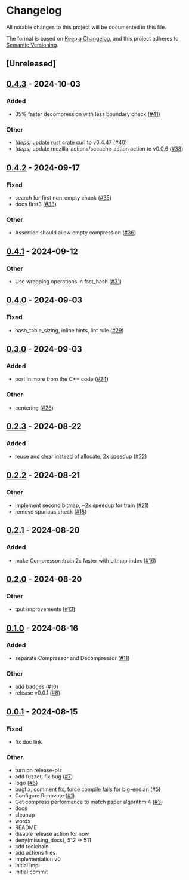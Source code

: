 # Changelog
All notable changes to this project will be documented in this file.

The format is based on [Keep a Changelog](https://keepachangelog.com/en/1.0.0/),
and this project adheres to [Semantic Versioning](https://semver.org/spec/v2.0.0.html).

## [Unreleased]

## [0.4.3](https://github.com/spiraldb/fsst/compare/v0.4.2...v0.4.3) - 2024-10-03

### Added

- 35% faster decompression with less boundary check ([#41](https://github.com/spiraldb/fsst/pull/41))

### Other

- *(deps)* update rust crate curl to v0.4.47 ([#40](https://github.com/spiraldb/fsst/pull/40))
- *(deps)* update mozilla-actions/sccache-action action to v0.0.6 ([#38](https://github.com/spiraldb/fsst/pull/38))

## [0.4.2](https://github.com/spiraldb/fsst/compare/v0.4.1...v0.4.2) - 2024-09-17

### Fixed

- search for first non-empty chunk ([#35](https://github.com/spiraldb/fsst/pull/35))
- docs first3 ([#33](https://github.com/spiraldb/fsst/pull/33))

### Other

- Assertion should allow empty compression ([#36](https://github.com/spiraldb/fsst/pull/36))

## [0.4.1](https://github.com/spiraldb/fsst/compare/v0.4.0...v0.4.1) - 2024-09-12

### Other

- Use wrapping operations in fsst_hash ([#31](https://github.com/spiraldb/fsst/pull/31))

## [0.4.0](https://github.com/spiraldb/fsst/compare/v0.3.0...v0.4.0) - 2024-09-03

### Fixed
- hash_table_sizing, inline hints, lint rule ([#29](https://github.com/spiraldb/fsst/pull/29))

## [0.3.0](https://github.com/spiraldb/fsst/compare/v0.2.3...v0.3.0) - 2024-09-03

### Added
- port in more from the C++ code ([#24](https://github.com/spiraldb/fsst/pull/24))

### Other
- centering ([#26](https://github.com/spiraldb/fsst/pull/26))

## [0.2.3](https://github.com/spiraldb/fsst/compare/v0.2.2...v0.2.3) - 2024-08-22

### Added
- reuse and clear instead of allocate, 2x speedup ([#22](https://github.com/spiraldb/fsst/pull/22))

## [0.2.2](https://github.com/spiraldb/fsst/compare/v0.2.1...v0.2.2) - 2024-08-21

### Other
- implement second bitmap, ~2x speedup for train ([#21](https://github.com/spiraldb/fsst/pull/21))
- remove spurious check ([#18](https://github.com/spiraldb/fsst/pull/18))

## [0.2.1](https://github.com/spiraldb/fsst/compare/v0.2.0...v0.2.1) - 2024-08-20

### Added
- make Compressor::train 2x faster with bitmap index ([#16](https://github.com/spiraldb/fsst/pull/16))

## [0.2.0](https://github.com/spiraldb/fsst/compare/v0.1.0...v0.2.0) - 2024-08-20

### Other
- tput improvements ([#13](https://github.com/spiraldb/fsst/pull/13))

## [0.1.0](https://github.com/spiraldb/fsst/compare/v0.0.1...v0.1.0) - 2024-08-16

### Added
- separate Compressor and Decompressor ([#11](https://github.com/spiraldb/fsst/pull/11))

### Other
- add badges ([#10](https://github.com/spiraldb/fsst/pull/10))
- release v0.0.1 ([#8](https://github.com/spiraldb/fsst/pull/8))

## [0.0.1](https://github.com/spiraldb/fsst/releases/tag/v0.0.1) - 2024-08-15

### Fixed
- fix doc link

### Other
- turn on release-plz
- add fuzzer, fix bug ([#7](https://github.com/spiraldb/fsst/pull/7))
- logo ([#6](https://github.com/spiraldb/fsst/pull/6))
- bugfix, comment fix, force compile fails for big-endian ([#5](https://github.com/spiraldb/fsst/pull/5))
- Configure Renovate ([#1](https://github.com/spiraldb/fsst/pull/1))
- Get compress performance to match paper algorithm 4 ([#3](https://github.com/spiraldb/fsst/pull/3))
- docs
- cleanup
- words
- README
- disable release action for now
- deny(missing_docs), 512 -> 511
- add toolchain
- add actions files
- implementation v0
- initial impl
- Initial commit
